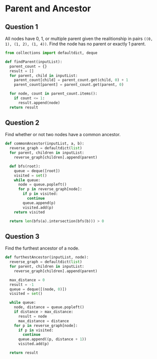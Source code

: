 # Parent and Ancestor

## Question 1

All nodes have 0, 1, or multiple parent given the realitionship in pairs `((0, 1), (1, 2), (1, 4))`. Find the node has no parent or exactly 1 parent.

```py
from collections import defaultdict, deque

def findParent(inputList):
  parent_count = {}
  result = []
  for parent, child in inputList:
    parent_count[child] = parent_count.get(child, 0) + 1
    parent_count[parent] = parent_count.get(parent, 0)

  for node, count in parent_count.items():
    if count <= 1:
      result.append(node)
  return result
```

## Question 2

Find whether or not two nodes have a common ancestor.

```py
def commonAncestor(inputList, a, b):
  reverse_graph = defaultdict(list)
  for parent, children in inputList:
    reverse_graph[children].append(parent)

  def bfs(root):
    queue = deque([root])
    visited = set()
    while queue:
      node = queue.popleft()
      for p in reverse_graph[node]:
        if p in visited:
          continue
        queue.append(p)
        visited.add(p)
    return visited

  return len(bfs(a).intersection(bfs(b))) > 0
```

## Question 3

Find the furthest ancestor of a node.

```py
def furthestAncestor(inputList, node):
  reverse_graph = defaultdict(list)
  for parent, children in inputList:
    reverse_graph[children].append(parent)

  max_distance = 0
  result = -1
  queue = deque([(node, 0)])
  visited = set()

  while queue:
    node, distance = queue.popleft()
    if distance > max_distance:
      result = node
      max_distance = distance
    for p in reverse_graph[node]:
      if p in visited:
        continue
      queue.append((p, distance + 1))
      visited.add(p)

  return result
```
